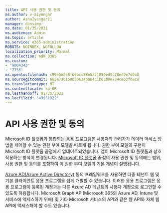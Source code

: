 ```yaml
---
title: API 사용 권한 및 동의
ms.author: v-aiyengar
author: AshaIyengar21
manager: dansimp
ms.date: 01/25/2021
ms.audience: Admin
ms.topic: article
ms.service: o365-administration
ROBOTS: NOINDEX, NOFOLLOW
localization_priority: Normal
ms.collection: Adm_O365
ms.custom:
- "9004343"
- "7756"
ms.openlocfilehash: c99e5e2e8fb9bcc88e5221890ed9c28ed9e7d0c8
ms.sourcegitcommit: 605a73b159d30634b064c1b63b0e734ceb3fdec8
ms.translationtype: MT
ms.contentlocale: ko-KR
ms.lasthandoff: 01/25/2021
ms.locfileid: "49951922"
---
```

# <a name="api-permissions-and-consent"></a>API 사용 권한 및 동의

Microsoft ID 플랫폼과 통합되는 응용 프로그램은 사용자와 관리자가 데이터 액세스 방법을 제어할 수 있는 권한 부여 모델을 따르게 됩니다. 권한 부여 모델의 구현이 Microsoft ID 플랫폼 끝점에서 업데이트되었습니다. 앱이 Microsoft ID 플랫폼과 상호 작용하는 방식이 변경됩니다. [Microsoft ID 플랫폼](https://docs.microsoft.com/azure/active-directory/develop/v2-permissions-and-consent) 끝점의 사용 권한 및 동의에는 범위, 사용 권한 및 동의를 포함하여 이 권한 부여 모델의 기본 개념이 설명됩니다.

[Azure AD(Azure Active Directory)](https://docs.microsoft.com/azure/active-directory/develop/consent-framework) 동의 프레임워크를 사용하면 다중 테넌트 웹 및 기본 클라이언트 응용 프로그램을 쉽게 개발할 수 있습니다. 이러한 응용 프로그램은 응용 프로그램이 등록된 계정과는 다른 Azure AD 테넌트의 사용자 계정으로 로그인할 수 있도록 허용합니다. Microsoft Graph API(Microsoft 365의 Azure AD, Intune 및 서비스에 액세스하기 위해) 및 기타 Microsoft 서비스의 API와 같은 웹 API와 자체 웹 API에 액세스해야 할 수도 있습니다.

